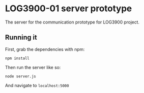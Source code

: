 # LOG3900-01 server prototype

The server for the communication prototype for LOG3900 project.

## Running it

First, grab the dependencies with npm:

    npm install

Then run the server like so:

    node server.js

And navigate to `localhost:5000`
